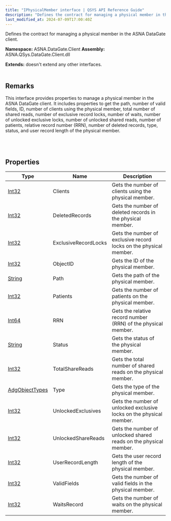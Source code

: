 ```yaml
---
title: "IPhysicalMember interface | QSYS API Reference Guide"
description: "Defines the contract for managing a physical member in the ASNA DataGate client. "
last_modified_at: 2024-07-09T17:00:40Z
---
```


Defines the contract for managing a physical member in the ASNA DataGate client.

**Namespace:** ASNA.DataGate.Client
**Assembly:** ASNA.QSys.DataGate.Client.dll

**Extends:** doesn't extend any other interfaces.
<br>
<br>

## Remarks
This interface provides properties to manage a physical member in the ASNA DataGate client. 
It includes properties to get the path, number of valid fields, ID, number of clients using the physical member, 
total number of shared reads, number of exclusive record locks, number of waits, number of unlocked exclusive locks, 
number of unlocked shared reads, number of patients, relative record number (RRN), number of deleted records, 
type, status, and user record length of the physical member.

<br>
<br>

## Properties

| Type | Name | Description
| --- | --- | --- 
| [Int32](https://learn.microsoft.com/en-us/dotnet/csharp/language-reference/builtin-types/integral-numeric-types) | Clients | Gets the number of clients using the physical member. |
| [Int32](https://learn.microsoft.com/en-us/dotnet/csharp/language-reference/builtin-types/integral-numeric-types) | DeletedRecords | Gets the number of deleted records in the physical member. |
| [Int32](https://learn.microsoft.com/en-us/dotnet/csharp/language-reference/builtin-types/integral-numeric-types) | ExclusiveRecordLocks | Gets the number of exclusive record locks on the physical member. |
| [Int32](https://learn.microsoft.com/en-us/dotnet/csharp/language-reference/builtin-types/integral-numeric-types) | ObjectID | Gets the ID of the physical member. |
| [String](https://learn.microsoft.com/en-us/dotnet/api/system.string?view=net-8.0) | Path | Gets the path of the physical member. |
| [Int32](https://learn.microsoft.com/en-us/dotnet/csharp/language-reference/builtin-types/integral-numeric-types) | Patients | Gets the number of patients on the physical member. |
| [Int64](https://learn.microsoft.com/en-us/dotnet/csharp/language-reference/builtin-types/integral-numeric-types) | RRN | Gets the relative record number (RRN) of the physical member. |
| [String](https://learn.microsoft.com/en-us/dotnet/api/system.string?view=net-8.0) | Status | Gets the status of the physical member. |
| [Int32](https://learn.microsoft.com/en-us/dotnet/csharp/language-reference/builtin-types/integral-numeric-types) | TotalShareReads | Gets the total number of shared reads on the physical member. |
| [AdgObjectTypes](/reference/datagate/datagate-common/adg-object-types.html) | Type | Gets the type of the physical member. |
| [Int32](https://learn.microsoft.com/en-us/dotnet/csharp/language-reference/builtin-types/integral-numeric-types) | UnlockedExclusives | Gets the number of unlocked exclusive locks on the physical member. |
| [Int32](https://learn.microsoft.com/en-us/dotnet/csharp/language-reference/builtin-types/integral-numeric-types) | UnlockedShareReads | Gets the number of unlocked shared reads on the physical member. |
| [Int32](https://learn.microsoft.com/en-us/dotnet/csharp/language-reference/builtin-types/integral-numeric-types) | UserRecordLength | Gets the user record length of the physical member. |
| [Int32](https://learn.microsoft.com/en-us/dotnet/csharp/language-reference/builtin-types/integral-numeric-types) | ValidFields | Gets the number of valid fields in the physical member. |
| [Int32](https://learn.microsoft.com/en-us/dotnet/csharp/language-reference/builtin-types/integral-numeric-types) | WaitsRecord | Gets the number of waits on the physical member. |

